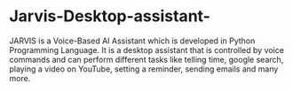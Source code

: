 # Jarvis-Desktop-assistant-
  JARVIS is a Voice-Based AI Assistant which is developed in Python Programming Language.
  It is a desktop assistant that is controlled by voice commands and can perform different tasks like telling time, google search, playing a video on YouTube, setting a 
  reminder, sending emails and many more.
